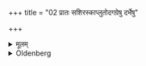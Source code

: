 +++
title = "02 प्रातः सशिरस्काप्लुतोदगग्रेषु दर्भेषु"

+++

<details><summary>मूलम्</summary>

प्रातः सशिरस्काप्लुतोदगग्रेषु दर्भेषु पश्चादग्नेरुदगग्रेषु दर्भेषु प्राच्युपविशति २
</details>

<details><summary>Oldenberg</summary>

2. In the morning, after she has been washed, sitting on northward-pointed Darbha grass, (all over her body) including her head, she sits down to the west of the fire on northward-pointed Darbha grass, facing the east.
</details>
